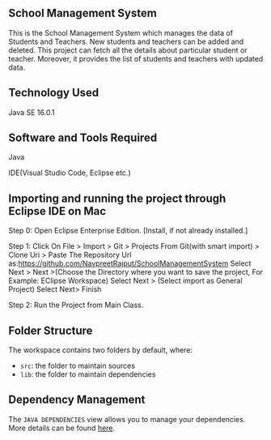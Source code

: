 ## School Management System

This is the School Management System which manages the data of Students and Teachers. New students and teachers can be added and deleted. This project can fetch all the details about particular student or teacher. Moreover, it provides the list of students and teachers with updated data.

## Technology Used
Java SE 16.0.1

## Software and Tools Required
Java

IDE(Visual Studio Code, Eclipse etc.)

## Importing and running the project through Eclipse IDE on Mac
Step 0: Open Eclipse Enterprise Edition. [Install, if not already installed.]

Step 1: Click On File > Import > Git > Projects From Git(with smart import) > Clone Uri > Paste The Repository Url as:https://github.com/NavpreetRajput/SchoolManagementSystem Select Next > Next >(Choose the Directory where you want to save the project, For Example: EClipse Workspace) Select Next > (Select import as General Project) Select Next> Finish

Step 2: Run the Project from Main Class.


## Folder Structure

The workspace contains two folders by default, where:

- `src`: the folder to maintain sources
- `lib`: the folder to maintain dependencies

## Dependency Management

The `JAVA DEPENDENCIES` view allows you to manage your dependencies. More details can be found [here](https://github.com/microsoft/vscode-java-pack/blob/master/release-notes/v0.9.0.md#work-with-jar-files-directly).

